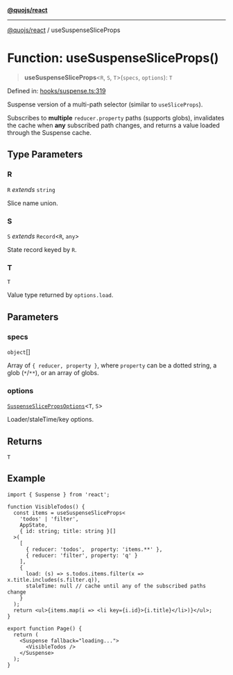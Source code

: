 [**@quojs/react**](../README.md)

***

[@quojs/react](../README.md) / useSuspenseSliceProps

# Function: useSuspenseSliceProps()

> **useSuspenseSliceProps**\<`R`, `S`, `T`\>(`specs`, `options`): `T`

Defined in: [hooks/suspense.ts:319](https://github.com/quojs/quojs/blob/77e60321cd9a639207281caa83e9258935b2bfc1/packages/react/src/hooks/suspense.ts#L319)

Suspense version of a multi-path selector (similar to `useSliceProps`).

Subscribes to **multiple** `reducer.property` paths (supports globs),
invalidates the cache when **any** subscribed path changes, and returns a value
loaded through the Suspense cache.

## Type Parameters

### R

`R` *extends* `string`

Slice name union.

### S

`S` *extends* `Record`\<`R`, `any`\>

State record keyed by `R`.

### T

`T`

Value type returned by `options.load`.

## Parameters

### specs

`object`[]

Array of `{ reducer, property }`, where `property` can be a dotted string,
                 a glob (`*`/`**`), or an array of globs.

### options

[`SuspenseSlicePropsOptions`](../interfaces/SuspenseSlicePropsOptions.md)\<`T`, `S`\>

Loader/staleTime/key options.

## Returns

`T`

## Example

```tsx
import { Suspense } from 'react';

function VisibleTodos() {
  const items = useSuspenseSliceProps<
    'todos' | 'filter',
    AppState,
    { id: string; title: string }[]
  >(
    [
      { reducer: 'todos',  property: 'items.**' },
      { reducer: 'filter', property: 'q' }
    ],
    {
      load: (s) => s.todos.items.filter(x => x.title.includes(s.filter.q)),
      staleTime: null // cache until any of the subscribed paths change
    }
  );
  return <ul>{items.map(i => <li key={i.id}>{i.title}</li>)}</ul>;
}

export function Page() {
  return (
    <Suspense fallback="loading...">
      <VisibleTodos />
    </Suspense>
  );
}
```
